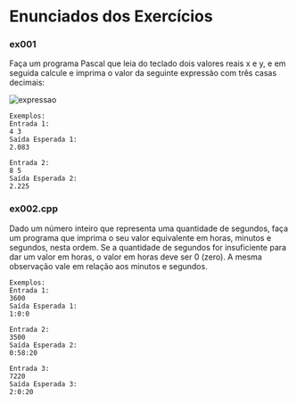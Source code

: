 # Enunciados dos Exercícios

### ex001

Faça um programa Pascal que leia do teclado dois valores reais x e y, e em seguida calcule e imprima o valor da seguinte expressão com três casas decimais:


![expressao](https://i.imgur.com/o2xHeW6.png "expressao")

```
Exemplos:
Entrada 1:
4 3
Saída Esperada 1:
2.083

Entrada 2:
8 5
Saída Esperada 2:
2.225
```

### ex002.cpp


Dado um número inteiro que representa uma quantidade de segundos, faça um programa que imprima o seu valor equivalente em horas, minutos e segundos, nesta ordem. Se a quantidade de segundos for insuficiente para dar um valor em horas, o valor em horas deve ser 0 (zero). A mesma observação vale em relação aos minutos e segundos.

```
Exemplos:
Entrada 1:
3600
Saída Esperada 1:
1:0:0

Entrada 2:
3500
Saída Esperada 2:
0:58:20

Entrada 3:
7220
Saída Esperada 3:
2:0:20
```
